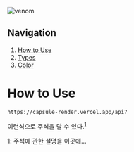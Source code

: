 ![venom](https://capsule-render.vercel.app/api?type=venom&height=200&text=Find%20My%20Color.&fontSize=70&color=0:8871e5,100:b678c4&stroke=b678c4)
## Navigation

1. [How to Use](#how-to-use)
2. [Types](#types)
3. [Color](#color)

# How to Use

```
https://capsule-render.vercel.app/api?
```


이런식으로 주석을 달 수 있다.<sup>[1](#footnote_1)</sup>

<!-- 글 뒷 부분에 -->
<a name="footnote_1">1</a>: 주석에 관한 설명을 이곳에...
